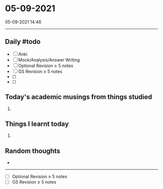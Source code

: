 # 05-09-2021
05-09-2021 14:46

---

## Daily #todo 

- [ ] Anki
- [ ] Mock/Analysis/Answer Writing
- [ ] Optional Revision ≥ 5 notes 
- [ ] GS Revision ≥ 5 notes 
- [ ]  
- [ ]  


## Today's academic musings from things studied
1. 


## Things I learnt today
1.  

## Random thoughts
- 


--- 

- [ ] Optional Revision ≥ 5 notes 
- [ ] GS Revision ≥ 5 notes 